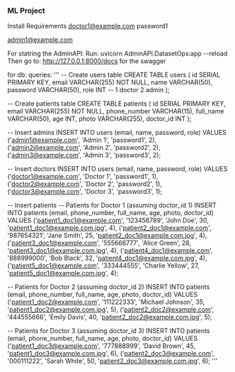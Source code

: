 ### ML Project ###
Install Requirements
doctor1@example.com
password1

admin1@example.com

For statring the AdminAPI:
Run: uvicorn AdminAPI.DatasetOps:app --reload
Then go to: http://127.0.0.1:8000/docs for the swagger

for db:
queries:
'''
-- Create users table
CREATE TABLE users (
    id SERIAL PRIMARY KEY,
    email VARCHAR(255) NOT NULL,
    name VARCHAR(50),
    password VARCHAR(50),
    role INT -- 1 doctor 2 admin
);

-- Create patients table
CREATE TABLE patients (
    id SERIAL PRIMARY KEY,
    email VARCHAR(255) NOT NULL,
    phone_number VARCHAR(15),
    full_name VARCHAR(50),
    age INT,
    photo VARCHAR(255),
    doctor_id INT
);

-- Insert admins
INSERT INTO users (email, name, password, role)
VALUES
    ('admin1@example.com', 'Admin 1', 'password1', 2),
    ('admin2@example.com', 'Admin 2', 'password2', 2),
    ('admin3@example.com', 'Admin 3', 'password3', 2);

-- Insert doctors
INSERT INTO users (email, name, password, role)
VALUES
    ('doctor1@example.com', 'Doctor 1', 'password1', 1),
    ('doctor2@example.com', 'Doctor 2', 'password2', 1),
    ('doctor3@example.com', 'Doctor 3', 'password3', 1);

-- Insert patients
-- Patients for Doctor 1 (assuming doctor_id 1)
INSERT INTO patients (email, phone_number, full_name, age, photo, doctor_id)
VALUES
    ('patient1_doc1@example.com', '123456789', 'John Doe', 30, 'patient1_doc1@example.com.jpg', 4),
    ('patient2_doc1@example.com', '987654321', 'Jane Smith', 25, 'patient2_doc1@example.com.jpg', 4),
    ('patient3_doc1@example.com', '555666777', 'Alice Green', 28, 'patient3_doc1@example.com.jpg', 4),
    ('patient4_doc1@example.com', '888999000', 'Bob Black', 32, 'patient4_doc1@example.com.jpg', 4),
    ('patient5_doc1@example.com', '333444555', 'Charlie Yellow', 27, 'patient5_doc1@example.com.jpg', 4);

-- Patients for Doctor 2 (assuming doctor_id 2)
INSERT INTO patients (email, phone_number, full_name, age, photo, doctor_id)
VALUES
    ('patient1_doc2@example.com', '111222333', 'Michael Johnson', 35, 'patient1_doc2@example.com.jpg', 5),
    ('patient2_doc2@example.com', '444555666', 'Emily Davis', 40, 'patient2_doc2@example.com.jpg', 5);

-- Patients for Doctor 3 (assuming doctor_id 3)
INSERT INTO patients (email, phone_number, full_name, age, photo, doctor_id)
VALUES
    ('patient1_doc3@example.com', '777888999', 'David Brown', 45, 'patient1_doc3@example.com.jpg', 6),
    ('patient2_doc3@example.com', '000111222', 'Sarah White', 50, 'patient2_doc3@example.com.jpg', 6);
'''
